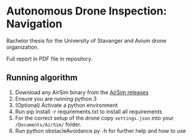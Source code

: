 # Autonomous Drone Inspection: Navigation
Bachelor thesis for the University of Stavanger and Avium drone organization.

Full report in PDF file in repository.

## Running algorithm
1. Download any AirSim binary from the [AirSim releases](https://github.com/microsoft/AirSim/releases)
2. Ensure you are running python 3
3. (Optional) Activate a python environment
4. Run pip install -r requirements.txt to install all requirements
5. For the correct setup of the drone copy `settings.json` into your `/Documents/AirSim/` folder.
6. Run python obstacleAvoidance.py -h for further help and how to use
